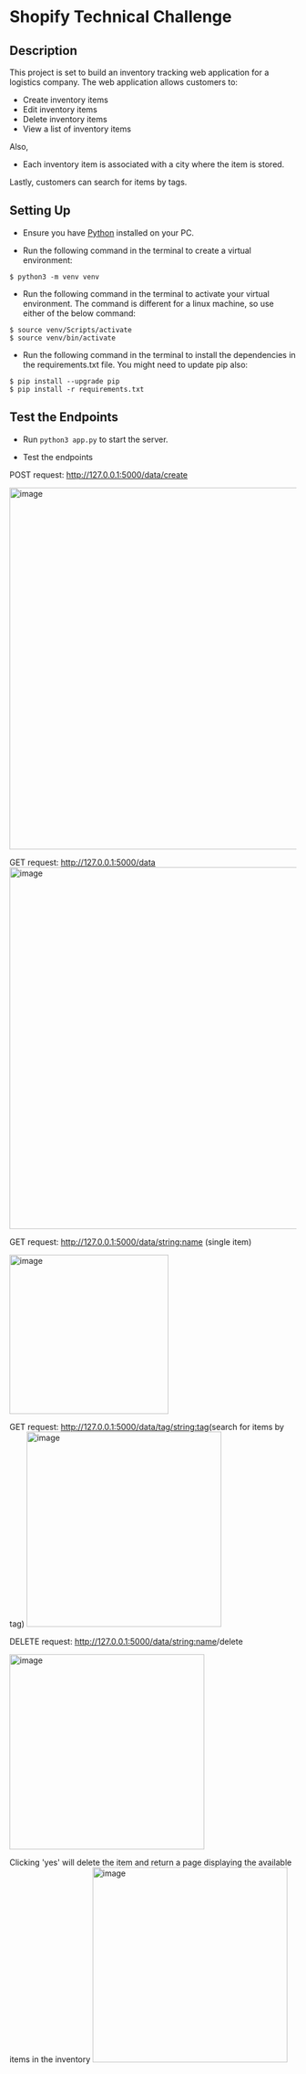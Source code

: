 # Shopify Technical Challenge

## Description
This project is set to build an inventory tracking web application for a logistics company. The web application allows customers to:
- Create inventory items
- Edit inventory items
- Delete inventory items
- View a list of inventory items

Also,
- Each inventory item is associated with a city where the item is stored. 

Lastly, customers can search for items by tags.

## Setting Up
-   Ensure you have [Python](www.python.org) installed on your PC.
  
-   Run the following command in the terminal to create a virtual environment: 
```
$ python3 -m venv venv
```

-   Run the following command in the terminal to activate your virtual environment. The command is different for a linux machine, so use either of the below command:
 ``` 
 $ source venv/Scripts/activate
 $ source venv/bin/activate
```

-   Run the following command in the terminal to install the dependencies in the requirements.txt file. You might need to update pip also:
``` 
$ pip install --upgrade pip
$ pip install -r requirements.txt
```

## Test the Endpoints

-   Run ``` python3 app.py ``` to start the server.

-   Test the endpoints

POST request: http://127.0.0.1:5000/data/create

<img width="634" alt="image" src="https://user-images.githubusercontent.com/49791498/168780479-96902e08-206d-433c-817c-2cc8f143eb49.png">


GET request: http://127.0.0.1:5000/data
<img width="634" alt="image" src="https://user-images.githubusercontent.com/49791498/168780663-7a830624-b7ea-4d88-a1b9-452131c3f22f.png">


GET request: http://127.0.0.1:5000/data/<string:name> (single item)

<img width="279" alt="image" src="https://user-images.githubusercontent.com/49791498/168654547-ab2d3396-0d12-474c-b08a-d543bd87ffae.png">

GET request: http://127.0.0.1:5000/data/tag/<string:tag>(search for items by tag)
<img width="342" alt="image" src="https://user-images.githubusercontent.com/49791498/168660368-c4fc4955-80f4-4601-b3c7-e0b51efa1ef0.png">

DELETE request: http://127.0.0.1:5000/data/<string:name>/delete

<img width="342" alt="image" src="https://user-images.githubusercontent.com/49791498/168654755-4dd498d4-04e3-4239-99d2-ebe608a66e2b.png">

Clicking 'yes' will delete the item and return a page displaying the available items in the inventory
<img width="342" alt="image" src="https://user-images.githubusercontent.com/49791498/168654793-7f5a1b81-9f66-493b-a8e1-41ba0b06e717.png">
